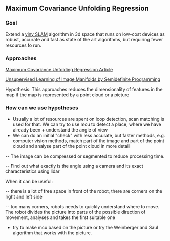 ## Maximum Covariance Unfolding Regression

### Goal

Extend a [viny SLAM](https://sci-hub.se/10.1109/IROS.2017.8206595) algorithm in 3d space that runs on low-cost devices as robust, accurate and fast as state of the art algorithms, but requiring fewer resources to run.

### Approaches

[Maximum Covariance Unfolding Regression Article](https://arxiv.org/pdf/2303.17852.pdf)

[Unsupervised Learning of Image Manifolds by Semidefinite Programming](https://sci-hub.se/10.1007/s11263-005-4939-z)

Hypothesis: This approaches reduces the dimensionality of features in the map if the map is represented by a point cloud or a picture

### How can we use hypotheses

 * Usually a lot of resources are spent on loop detection, scan matching is used for that. We can try to use mcu to detect a place, where we have already been + understand the angle of view
 * We can do an initial "check" with less accurate, but faster methods, e.g. computer vision methods, match part of the image and part of the point cloud and analyse part of the point cloud in more detail
   
 -- The image can be compressed or segmented to reduce processing time.
 
 -- Find out what exactly is the angle using a camera and its exact characteristics using lidar 
 
When it can be useful:
 
 -- there is a lot of free space in front of the robot, there are corners on the right and left side
 
 -- too many corners, robots needs to quickly understand where to move. The robot divides the picture into parts of the possible direction of movement, analyses and takes the first suitable one
 
 * try to make mcu based on the picture or try the Weinberger and Saul algorithm that works with the picture.
